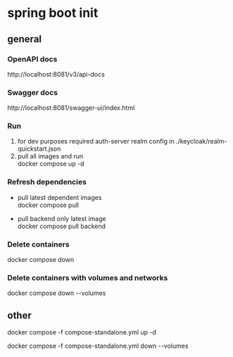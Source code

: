 # spring boot init

## general
### OpenAPI docs<br />
http://localhost:8081/v3/api-docs

### Swagger docs<br />
http://localhost:8081/swagger-ui/index.html

### Run<br />
1) for dev purposes required auth-server realm config in ./keycloak/realm-quickstart.json 
2) pull all images and run<br />
docker compose up -d

### Refresh dependencies
- pull latest dependent images<br />
docker compose pull 

- pull backend only latest image<br />
docker compose pull backend

### Delete containers<br />
docker compose down

### Delete containers with volumes and networks<br />
docker compose down --volumes


## other<br />
docker compose -f compose-standalone.yml up -d

docker compose -f compose-standalone.yml down --volumes

